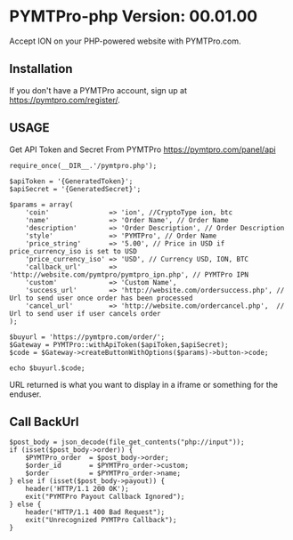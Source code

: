 PYMTPro-php Version: 00.01.00
================

Accept ION on your PHP-powered website with PYMTPro.com. 


Installation
-------

If you don't have a PYMTPro account, sign up at https://pymtpro.com/register/.

USAGE  
-------

Get API Token and Secret From PYMTPro  https://pymtpro.com/panel/api

```
require_once(__DIR__.'/pymtpro.php');

$apiToken = '{GeneratedToken}';
$apiSecret = '{GeneratedSecret}';

$params = array(
	'coin'               => 'ion', //CryptoType ion, btc
	'name'               => 'Order Name', // Order Name
	'description'        => 'Order Description', // Order Description
	'style'              => 'PYMTPro', // Order Name
	'price_string'       => '5.00', // Price in USD if price_currency_iso is set to USD
	'price_currency_iso' => 'USD', // Currency USD, ION, BTC
	'callback_url'       => 'http://website.com/pymtpro/pymtpro_ipn.php', // PYMTPro IPN
	'custom'             => 'Custom Name',
	'success_url'        => 'http://website.com/ordersuccess.php', // Url to send user once order has been processed
	'cancel_url'         => 'http://website.com/ordercancel.php',  // Url to send user if user cancels order
);
 
$buyurl = 'https://pymtpro.com/order/';
$Gateway = PYMTPro::withApiToken($apiToken,$apiSecret);
$code = $Gateway->createButtonWithOptions($params)->button->code;

echo $buyurl.$code;
```
URL returned is what you want to display in a iframe or something for the enduser.

Call BackUrl
-------
  
```
$post_body = json_decode(file_get_contents("php://input"));
if (isset($post_body->order)) {
    $PYMTPro_order  = $post_body->order;
    $order_id       = $PYMTPro_order->custom;
    $order          = $PYMTPro_order->name;
} else if (isset($post_body->payout)) {
    header('HTTP/1.1 200 OK');
    exit("PYMTPro Payout Callback Ignored");
} else {
    header("HTTP/1.1 400 Bad Request");
    exit("Unrecognized PYMTPro Callback");
}
```
